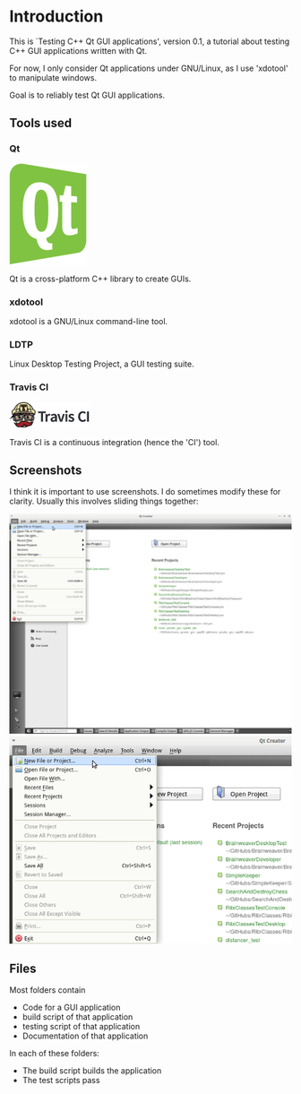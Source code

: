 # Introduction

This is `Testing C++ Qt GUI applications', version 0.1, a tutorial about testing C++ GUI applications written with Qt.

For now, I only consider Qt applications under GNU/Linux, as I use 'xdotool' to manipulate windows.

Goal is to reliably test Qt GUI applications.

## Tools used

### Qt

![The Qt logo](Qt_logo_2015.png)

Qt is a cross-platform C++ library to create GUIs.

###  xdotool

xdotool is a GNU/Linux command-line tool.

### LDTP

Linux Desktop Testing Project, a GUI testing suite.

###  Travis CI

![The Travis CI logo](TravisCI.png)

Travis CI is a continuous integration (hence the 'CI') tool.

## Screenshots

I think it is important to use screenshots.
I do sometimes modify these for clarity. 
Usually this involves sliding things together:

![Before](introduction_minimal_project_1_before.png)
![After](introduction_minimal_project_1_after.png)

## Files

Most folders contain

 * Code for a GUI application
 * build script of that application
 * testing script of that application
 * Documentation of that application

In each of these folders: 

 * The build script builds the application
 * The test scripts pass

